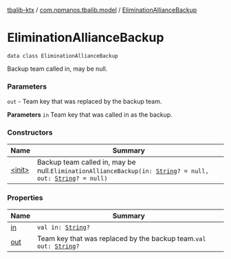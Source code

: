[tbalib-ktx](../../index.md) / [com.npmanos.tbalib.model](../index.md) / [EliminationAllianceBackup](./index.md)

# EliminationAllianceBackup

`data class EliminationAllianceBackup`

Backup team called in, may be null.

### Parameters

`out` - Team key that was replaced by the backup team.

**Parameters**
`in` Team key that was called in as the backup.

### Constructors

| Name | Summary |
|---|---|
| [&lt;init&gt;](-init-.md) | Backup team called in, may be null.`EliminationAllianceBackup(in: `[`String`](https://kotlinlang.org/api/latest/jvm/stdlib/kotlin/-string/index.html)`? = null, out: `[`String`](https://kotlinlang.org/api/latest/jvm/stdlib/kotlin/-string/index.html)`? = null)` |

### Properties

| Name | Summary |
|---|---|
| [in](in.md) | `val in: `[`String`](https://kotlinlang.org/api/latest/jvm/stdlib/kotlin/-string/index.html)`?` |
| [out](out.md) | Team key that was replaced by the backup team.`val out: `[`String`](https://kotlinlang.org/api/latest/jvm/stdlib/kotlin/-string/index.html)`?` |
